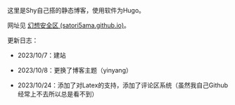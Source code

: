 ﻿这里是Shy自己搭的静态博客，使用软件为Hugo。

网址见 [幻想安全区 (satori5ama.github.io)](https://satori5ama.github.io/)。

更新日志：

- 2023/10/7：建站

- 2023/10/8：更换了博客主题（yinyang）

- 2023/10/24：添加了对Latex的支持，添加了评论区系统（虽然我自己Github经常上不去所以总是看不到）
